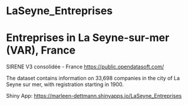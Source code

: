 # LaSeyne_Entreprises
# Entreprises in La Seyne-sur-mer (VAR), France
SIRENE V3 consolidée - France
https://public.opendatasoft.com/

The dataset contains information on 33,698 companies in the city of La Seyne sur mer, with registration starting in 1900.

Shiny App: https://marleen-dettmann.shinyapps.io/LaSeyne_Entreprises
